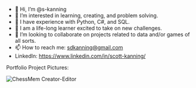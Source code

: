 - 👋 Hi, I’m @s-kanning
- 👀 I’m interested in learning, creating, and problem solving.
- 🌱 I have experience with Python, C#, and SQL.
- 🌱 I am a life-long learner excited to take on new challenges.
- 💞️ I’m looking to collaborate on projects related to data and/or games of all sorts.
- 📫 How to reach me: sdkanning@gmail.com
- LinkedIn: https://www.linkedin.com/in/scott-kanning/

Portfolio Project Pictures:

![ChessMem Creator-Editor](https://github.com/s-kanning/s-kanning/assets/112925775/06d9812c-6884-4f72-b0eb-e46f08550807)
